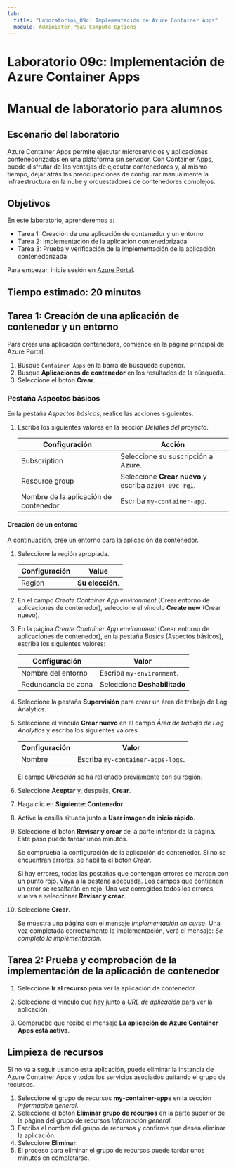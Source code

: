 ```yaml
---
lab:
  title: "Laboratorio\_09c: Implementación de Azure Container Apps"
  module: Administer PaaS Compute Options
---
```


# Laboratorio 09c: Implementación de Azure Container Apps
# Manual de laboratorio para alumnos

## Escenario del laboratorio
Azure Container Apps permite ejecutar microservicios y aplicaciones contenedorizadas en una plataforma sin servidor. Con Container Apps, puede disfrutar de las ventajas de ejecutar contenedores y, al mismo tiempo, dejar atrás las preocupaciones de configurar manualmente la infraestructura en la nube y orquestadores de contenedores complejos.

## Objetivos

En este laboratorio, aprenderemos a:
- Tarea 1: Creación de una aplicación de contenedor y un entorno
- Tarea 2: Implementación de la aplicación contenedorizada
- Tarea 3: Prueba y verificación de la implementación de la aplicación contenedorizada

Para empezar, inicie sesión en [Azure Portal](https://portal.azure.com).

## Tiempo estimado: 20 minutos

## Tarea 1: Creación de una aplicación de contenedor y un entorno

Para crear una aplicación contenedora, comience en la página principal de Azure Portal.

1. Busque `Container Apps` en la barra de búsqueda superior.
1. Busque **Aplicaciones de contenedor** en los resultados de la búsqueda.
1. Seleccione el botón **Crear**.

### Pestaña Aspectos básicos

En la pestaña *Aspectos básicos*, realice las acciones siguientes.

1. Escriba los siguientes valores en la sección *Detalles del proyecto*.

    | Configuración | Acción |
    |---|---|
    | Subscription | Seleccione su suscripción a Azure. |
    | Resource group | Seleccione **Crear nuevo** y escriba `az104-09c-rg1`. |
    | Nombre de la aplicación de contenedor |  Escriba `my-container-app`. |

#### Creación de un entorno

A continuación, cree un entorno para la aplicación de contenedor.

1. Seleccione la región apropiada.

    | Configuración | Value |
    |--|--|
    | Region | **Su elección**. |

1. En el campo *Create Container App environment* (Crear entorno de aplicaciones de contenedor), seleccione el vínculo **Create new** (Crear nuevo).
1. En la página *Create Container App environment* (Crear entorno de aplicaciones de contenedor), en la pestaña *Basics* (Aspectos básicos), escriba los siguientes valores:

    | Configuración | Valor |
    |--|--|
    | Nombre del entorno | Escriba `my-environment`. |
    | Redundancia de zona | Seleccione **Deshabilitado** |

1. Seleccione la pestaña **Supervisión** para crear un área de trabajo de Log Analytics.
1. Seleccione el vínculo **Crear nuevo** en el campo *Área de trabajo de Log Analytics* y escriba los siguientes valores.

    | Configuración | Valor |
    |--|--|
    | Nombre | Escriba `my-container-apps-logs`. |
  
    El campo *Ubicación* se ha rellenado previamente con su región.

1. Seleccione **Aceptar** y, después, **Crear**. 

1. Haga clic en **Siguiente: Contenedor**.

1. Active la casilla situada junto a **Usar imagen de inicio rápido**.

1. Seleccione el botón **Revisar y crear** de la parte inferior de la página. Este paso puede tardar unos minutos. 

    Se comprueba la configuración de la aplicación de contenedor. Si no se encuentran errores, se habilita el botón *Crear*.  

    Si hay errores, todas las pestañas que contengan errores se marcan con un punto rojo.  Vaya a la pestaña adecuada. Los campos que contienen un error se resaltarán en rojo.  Una vez corregidos todos los errores, vuelva a seleccionar **Revisar y crear**.

1. Seleccione **Crear**.

    Se muestra una página con el mensaje *Implementación en curso*.  Una vez completada correctamente la implementación, verá el mensaje: *Se completó la implementación*.
   
## Tarea 2: Prueba y comprobación de la implementación de la aplicación de contenedor

1. Seleccione **Ir al recurso** para ver la aplicación de contenedor.

1. Seleccione el vínculo que hay junto a *URL de aplicación* para ver la aplicación.

1. Compruebe que recibe el mensaje **La aplicación de Azure Container Apps está activa**.

## Limpieza de recursos

Si no va a seguir usando esta aplicación, puede eliminar la instancia de Azure Container Apps y todos los servicios asociados quitando el grupo de recursos.

1. Seleccione el grupo de recursos **my-container-apps** en la sección *Información general*.
1. Seleccione el botón **Eliminar grupo de recursos** en la parte superior de la página del grupo de recursos *Información general*.
1. Escriba el nombre del grupo de recursos y confirme que desea eliminar la aplicación. 
1. Seleccione **Eliminar**.
1. El proceso para eliminar el grupo de recursos puede tardar unos minutos en completarse.
